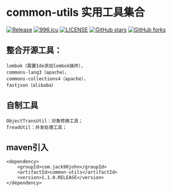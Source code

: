 # common-utils 实用工具集合

[![Release](https://img.shields.io/badge/release-v1.1.1.RELEASE-blue.svg)](https://github.com/halx99/yasio/releases)
[![996.icu](https://img.shields.io/badge/link-996.icu-red.svg?style=flat-square)](https://996.icu)
[![LICENSE](https://img.shields.io/badge/license-Anti%20996-blue.svg?style=flat-square)](https://github.com/996icu/996.ICU/blob/master/LICENSE)
[![GitHub stars](https://img.shields.io/github/stars/jack90john/rabbitMQ_client.svg?label=Stars)](https://github.com/jack90john/common-utils)
[![GitHub forks](https://img.shields.io/github/forks/jack90john/rabbitMQ_client.svg?label=Fork)](https://github.com/jack90john/common-utils)


## 整合开源工具：

    lombok（需要Ide添加lombok插件），
    commons-lang3（apache），
    commons-collections4（apache），
    fastjson（alibaba）

## 自制工具

    ObjectTransUtil：对象转换工具；
    TreadUtil：并发处理工具；

## maven引入

    <dependency>
        <groupId>com.jack90john</groupId>
        <artifactId>common-utils</artifactId>
        <version>1.1.0.RELEASE</version>
    </dependency>
